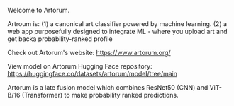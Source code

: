 Welcome to Artorum. 

Artroum is:
(1) a canonical art classifier powered by machine learning.
(2) a web app purposefully designed to integrate ML - where you upload art and get backa probability-ranked profile 

Check out Artorum's website: https://www.artorum.org/ 

View model on Artorum Hugging Face repository: https://huggingface.co/datasets/artorum/model/tree/main

Artorum is a late fusion model which combines ResNet50 (CNN) and ViT-B/16 (Transformer) to make probability ranked predictions. 
